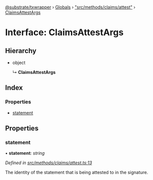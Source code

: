[@substrate/txwrapper](../README.md) › [Globals](../globals.md) › ["src/methods/claims/attest"](../modules/_src_methods_claims_attest_.md) › [ClaimsAttestArgs](_src_methods_claims_attest_.claimsattestargs.md)

# Interface: ClaimsAttestArgs

## Hierarchy

* object

  ↳ **ClaimsAttestArgs**

## Index

### Properties

* [statement](_src_methods_claims_attest_.claimsattestargs.md#statement)

## Properties

###  statement

• **statement**: *string*

*Defined in [src/methods/claims/attest.ts:13](https://github.com/paritytech/txwrapper/blob/ef571f4/src/methods/claims/attest.ts#L13)*

The identity of the statement that is being attested to in the signature.
